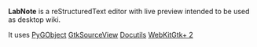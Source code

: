 **LabNote** is a reStructuredText editor with live preview intended to be used as desktop wiki.

It uses
[PyGObject](https://pygobject.readthedocs.io/en/latest/)
[GtkSourceView](https://wiki.gnome.org/Projects/GtkSourceView)
[Docutils](http://docutils.sourceforge.net/)
[WebKitGtk+ 2](https://webkitgtk.org/)

